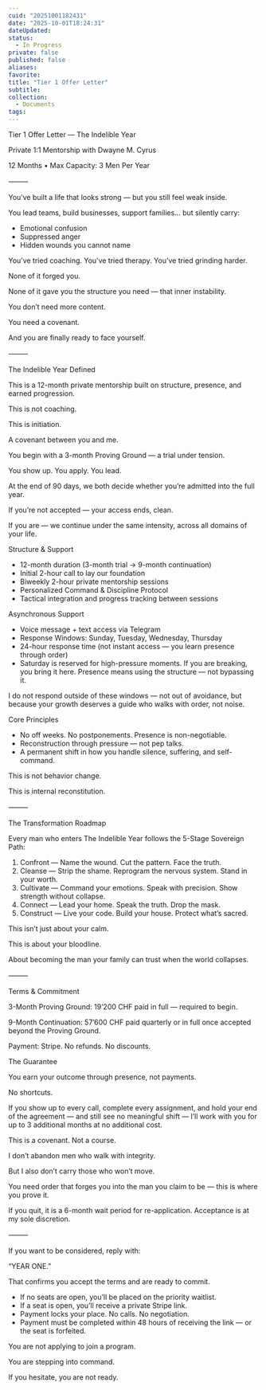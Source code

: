 ```yaml
---
cuid: "20251001182431"
date: "2025-10-01T18:24:31"
dateUpdated: 
status:
  - In Progress
private: false
published: false
aliases: 
favorite: 
title: "Tier 1 Offer Letter"
subtitle: 
collection:
  - Documents
tags:
---
```


Tier 1 Offer Letter — The Indelible Year

Private 1:1 Mentorship with Dwayne M. Cyrus

12 Months • Max Capacity: 3 Men Per Year

  

⸻

  

You’ve built a life that looks strong — but you still feel weak inside.

  

You lead teams, build businesses, support families… but silently carry:

- Emotional confusion
- Suppressed anger
- Hidden wounds you cannot name

  

You’ve tried coaching. You’ve tried therapy. You’ve tried grinding harder.

None of it forged you.

None of it gave you the structure you need — that inner instability.

  

You don’t need more content.

You need a covenant.

And you are finally ready to face yourself.

  

⸻

  

The Indelible Year Defined

This is a 12-month private mentorship built on structure, presence, and earned progression.

  

This is not coaching.

This is initiation.

A covenant between you and me.

  

You begin with a 3-month Proving Ground — a trial under tension.

You show up. You apply. You lead.

  

At the end of 90 days, we both decide whether you’re admitted into the full year.

  

If you’re not accepted — your access ends, clean.

If you are — we continue under the same intensity, across all domains of your life.

  

Structure & Support

- 12-month duration (3-month trial → 9-month continuation)
- Initial 2-hour call to lay our foundation 
- Biweekly 2-hour private mentorship sessions
- Personalized Command & Discipline Protocol
- Tactical integration and progress tracking between sessions

  

Asynchronous Support

- Voice message + text access via Telegram
- Response Windows: Sunday, Tuesday, Wednesday, Thursday
- 24-hour response time (not instant access — you learn presence through order)
- Saturday is reserved for high-pressure moments. If you are breaking, you bring it here. Presence means using the structure — not bypassing it.

  

I do not respond outside of these windows — not out of avoidance, but because your growth deserves a guide who walks with order, not noise.

  

Core Principles

- No off weeks. No postponements. Presence is non-negotiable.
- Reconstruction through pressure — not pep talks.
- A permanent shift in how you handle silence, suffering, and self-command.

  

This is not behavior change.

This is internal reconstitution.

  

⸻

  

The Transformation Roadmap

Every man who enters The Indelible Year follows the 5-Stage Sovereign Path:

  

1. Confront — Name the wound. Cut the pattern. Face the truth.
2. Cleanse — Strip the shame. Reprogram the nervous system. Stand in your worth.
3. Cultivate — Command your emotions. Speak with precision. Show strength without collapse.
4. Connect — Lead your home. Speak the truth. Drop the mask.
5. Construct — Live your code. Build your house. Protect what’s sacred.

  

This isn’t just about your calm.

This is about your bloodline.

About becoming the man your family can trust when the world collapses.

  

⸻

  

Terms & Commitment

3-Month Proving Ground: 19’200 CHF paid in full — required to begin.

  

9-Month Continuation: 57’600 CHF paid quarterly or in full once accepted beyond the Proving Ground.

  

Payment: Stripe. No refunds. No discounts.

  

The Guarantee

You earn your outcome through presence, not payments.

  

No shortcuts.

  

If you show up to every call, complete every assignment, and hold your end of the agreement — and still see no meaningful shift — I’ll work with you for up to 3 additional months at no additional cost.

  

This is a covenant. Not a course.

I don’t abandon men who walk with integrity.

But I also don’t carry those who won’t move.

  

You need order that forges you into the man you claim to be — this is where you prove it.

  

If you quit, it is a 6-month wait period for re-application. Acceptance is at my sole discretion.

  

⸻

  

If you want to be considered, reply with:

“YEAR ONE.”

  

That confirms you accept the terms and are ready to commit.

- If no seats are open, you’ll be placed on the priority waitlist.
- If a seat is open, you’ll receive a private Stripe link.
- Payment locks your place. No calls. No negotiation.
- Payment must be completed within 48 hours of receiving the link — or the seat is forfeited.

  

You are not applying to join a program.

You are stepping into command.

If you hesitate, you are not ready.